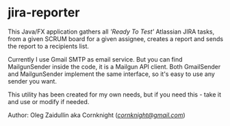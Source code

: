 # jira-reporter

This Java/FX application gathers all *'Ready To Test'* Atlassian JIRA tasks, from a given SCRUM board for a given assignee, creates a report and sends the report to a recipients list.

Currently I use Gmail SMTP as email service. But you can find MailgunSender inside the code, it is a Mailgun API client. Both GmailSender and MailgunSender implement the same interface, so it's easy to use any sender you want.

This utility has been created for my own needs, but if you need this - take it and use or modify if needed.

Author: Oleg Zaidullin aka Cornknight 
(*cornknight@gmail.com*)
